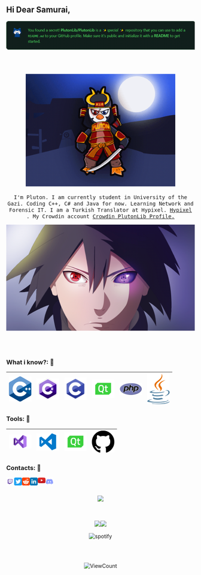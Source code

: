 
## Hi Dear Samurai, 
<img src="https://raw.githubusercontent.com/plutonlib/plutonlib/master/img/meow.png" /></p>
<br/><br/>

<p align="center">
  <img src="https://raw.githubusercontent.com/plutonlib/plutonlib/master/img/profile.gif" width=400>
  <br><br>
  <samp>
    I'm Pluton. I am currently student in University of the Gazi. Coding C++, C# and Java for now. Learning Network and Forensic IT. I am a Turkish Translator at Hypixel. <a href="https://hypixel.net/"> Hypixel </a>. My Crowdin account <a href="https://crowdin.com/profile/PlutonLib-"> Crowdin PlutonLib Profile.
    </a>
  </samp>
</p>

<p align="center">
<img src="https://raw.githubusercontent.com/plutonlib/plutonlib/master/img/Eyes.gif" width=600 /></p>
<br/><br/>

### What i know?:  :rocket:
|<img src="https://raw.githubusercontent.com/plutonlib/plutonlib/master/img/cpp.png" width=60> | <img src="https://raw.githubusercontent.com/plutonlib/plutonlib/master/img/csharp.png" width=60> | <img src="https://raw.githubusercontent.com/plutonlib/plutonlib/master/img/c.webp" width=60> | <img src="https://raw.githubusercontent.com/plutonlib/plutonlib/master/img/qt.png" width=60> | <img src="https://raw.githubusercontent.com/plutonlib/plutonlib/master/img/php.svg" width=60> | <img src="https://raw.githubusercontent.com/plutonlib/plutonlib/master/img/java.png" width=60> |
|:---:|:---:|:---:|:---:|:---:|:---:|


### Tools: :hammer:
|<img src="https://raw.githubusercontent.com/plutonlib/plutonlib/master/img/vs.png" width=60> | <img src="https://raw.githubusercontent.com/plutonlib/plutonlib/master/img/vsc.png" width=60> | <img src="https://raw.githubusercontent.com/plutonlib/plutonlib/master/img/qt.png" width=60> | <img src="https://raw.githubusercontent.com/plutonlib/plutonlib/master/img/github.svg" width=60> |
|:---:|:---:|:---:|:---:|

### Contacts: :penguin:
<a href="https://twitch.tv/plutonlib">
  <img align="left" alt="plutonlib Twitch" width="21px" src="https://raw.githubusercontent.com/edent/SuperTinyIcons/099dc12b59179d07d534069bc8551718f786d91a/images/svg/twitch.svg" />
</a>
<a href="https://twitter.com/morenapluton">
  <img align="left" alt="plutonlib Twitter" width="21px" src="https://raw.githubusercontent.com/edent/SuperTinyIcons/099dc12b59179d07d534069bc8551718f786d91a/images/svg/twitter.svg" />
</a>
<a href="https://www.reddit.com/user/MorenaPluton">
  <img align="left" alt="Plütonlib Reddit" width="21px" src="https://raw.githubusercontent.com/edent/SuperTinyIcons/099dc12b59179d07d534069bc8551718f786d91a/images/svg/reddit.svg" />
</a>
<a href="https://www.linkedin.com/in/sercan-uyan-188b671b9/">
  <img align="left" alt="PlütonLib Linkdin" width="21px" src="https://raw.githubusercontent.com/edent/SuperTinyIcons/099dc12b59179d07d534069bc8551718f786d91a/images/svg/linkedin.svg" />
</a>
<a href="https://www.youtube.com/@PlütonLib">
  <img align="left" alt="PlütonLib YouTube" width="21px" src="https://raw.githubusercontent.com/plutonlib/plutonlib/main/img/yt.png" />
</a>
<a href="https://discord.gg/F5BkwBSJXh">
  <img align="left" alt="PlütonLib Discord" width="21px" src="https://raw.githubusercontent.com/plutonlib/plutonlib/main/img/dc.png" />
</a>
<br/><br/>

<p align="center">
<img src="https://raw.githubusercontent.com/plutonlib/plutonlib/master/img/Dodge.gif" width=600 /></p>
<br/><br/>


<div align="center">
<a href="https://github.com/plutonlib"><img src="https://github-readme-stats.vercel.app/api?username=plutonlib&theme=midnight-purple&show_icons=true" /><!-- wi*quL3fcV --><img height="195px" src="https://github-readme-stats.vercel.app/api/top-langs/?username=plutonlib&theme=midnight-purple&show_icons=true" /></a>


<p align="center">
<img alt="spotify" width="235px" src="https://spotify-github-profile.vercel.app/api/view?uid=2m0k6loyp16jcnmyudz3s7o88&cover_image=true&theme=default" /></p>
<br/><br/>


<!--  ![visitors](https://visitor-badge.glitch.me/badge?page_id=plutonlib/plutonlib) -->
![ViewCount](https://views.whatilearened.today/views/github/plutonlib/views.svg)
